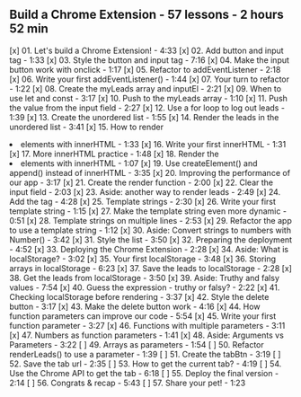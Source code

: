 
Build a Chrome Extension - 57 lessons - 2 hours 52 min
 - 
[x] 01. Let's build a Chrome Extension! - 4:33
[x] 02. Add button and input tag - 1:33
[x] 03. Style the button and input tag - 7:16
[x] 04. Make the input button work with onclick - 1:17
[x] 05. Refactor to addEventListener - 2:18
[x] 06. Write your first addEventListener() - 1:44
[x] 07. Your turn to refactor - 1:22
[x] 08. Create the myLeads array and inputEl - 2:21
[x] 09. When to use let and const - 3:17
[x] 10. Push to the myLeads array - 1:10
[x] 11. Push the value from the input field - 2:27
[x] 12. Use a for loop to log out leads - 1:39
[x] 13. Create the unordered list - 1:55
[x] 14. Render the leads in the unordered list - 3:41
[x] 15. How to render <li> elements with innerHTML - 1:33
[x] 16. Write your first innerHTML - 1:31
[x] 17. More innerHTML practice - 1:48
[x] 18. Render the <li> elements with innerHTML - 1:07
[x] 19. Use createElement() and append() instead of innerHTML - 3:35
[x] 20. Improving the performance of our app - 3:17
[x] 21. Create the render function - 2:00
[x] 22. Clear the input field - 2:03
[x] 23. Aside: another way to render leads - 2:49
[x] 24. Add the <a> tag - 4:28
[x] 25. Template strings - 2:30
[x] 26. Write your first template string - 1:15
[x] 27. Make the template string even more dynamic - 0:51
[x] 28. Template strings on multiple lines - 2:53
[x] 29. Refactor the app to use a template string - 1:12
[x] 30. Aside: Convert strings to numbers with Number() - 3:42
[x] 31. Style the list - 3:50
[x] 32. Preparing the deployment - 4:52
[x] 33. Deploying the Chrome Extension - 2:28
[x] 34. Aside: What is localStorage? - 3:02
[x] 35. Your first localStorage - 3:48
[x] 36. Storing arrays in localStorage - 6:23
[x] 37. Save the leads to localStorage - 2:28
[x] 38. Get the leads from localStorage - 3:50
[x] 39. Aside: Truthy and falsy values - 7:54
[x] 40. Guess the expression - truthy or falsy? - 2:22
[x] 41. Checking localStorage before rendering - 3:37
[x] 42. Style the delete button - 3:17
[x] 43. Make the delete button work - 4:16
[x] 44. How function parameters can improve our code - 5:54
[x] 45. Write your first function parameter - 3:27
[x] 46. Functions with multiple parameters - 3:11
[x] 47. Numbers as function parameters - 1:41
[x] 48. Aside: Arguments vs Parameters - 3:22
[ ] 49. Arrays as parameters - 1:54
[ ] 50. Refactor renderLeads() to use a parameter - 1:39
[ ] 51. Create the tabBtn - 3:19
[ ] 52. Save the tab url - 2:35
[ ] 53. How to get the current tab? - 4:19
[ ] 54. Use the Chrome API to get the tab - 6:18
[ ] 55. Deploy the final version - 2:14
[ ] 56. Congrats & recap - 5:43
[ ] 57. Share your pet! - 1:23